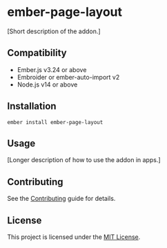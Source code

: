 ember-page-layout
==============================================================================

[Short description of the addon.]


Compatibility
------------------------------------------------------------------------------

* Ember.js v3.24 or above
* Embroider or ember-auto-import v2
* Node.js v14 or above


Installation
------------------------------------------------------------------------------

```
ember install ember-page-layout
```


Usage
------------------------------------------------------------------------------

[Longer description of how to use the addon in apps.]


Contributing
------------------------------------------------------------------------------

See the [Contributing](CONTRIBUTING.md) guide for details.


License
------------------------------------------------------------------------------

This project is licensed under the [MIT License](LICENSE.md).
